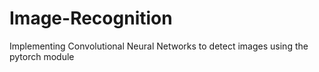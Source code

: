 # Image-Recognition
Implementing Convolutional Neural Networks to detect images using the pytorch module
